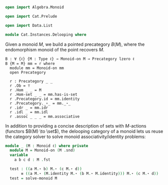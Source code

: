 ```agda
open import Algebra.Monoid

open import Cat.Prelude

open import Data.List

module Cat.Instances.Delooping where
```

<!--
```agda
private variable
  ℓ : Level
```
-->

Given a monoid $M$, we build a pointed precategory $B(M)$, where the
endomorphism monoid of the point recovers $M$.

```
B : ∀ {ℓ} {M : Type ℓ} → Monoid-on M → Precategory lzero ℓ
B {M = M} mm = r where
  module mm = Monoid-on mm
  open Precategory

  r : Precategory _ _
  r .Ob = ⊤
  r .Hom _ _ = M
  r .Hom-set _ _ = mm.has-is-set
  r .Precategory.id = mm.identity
  r .Precategory._∘_ = mm._⋆_
  r .idr _ = mm.idr
  r .idl _ = mm.idl
  r .assoc _ _ _ = mm.associative
```

In addition to providing a concise description of sets with $M$-actions
(functors $B(M) \to \set$), the delooping category of a monoid lets us
reuse the category solver to solve monoid associativity/identity
problems:

<!--
```agda
open import Cat.Solver
open import 1Lab.Reflection

find-monoid-names : Term → TC CategoryNames
find-monoid-names =
  find-generic-names (quote Monoid-on._⋆_) (quote Monoid-on.identity)

macro
  solve-monoid-on : Term → Term → TC ⊤
  solve-monoid-on = solve-generic find-monoid-names (λ x → def (quote B) (x v∷ []))

  solve-monoid : ∀ {ℓ} (A : Monoid ℓ) → Term → TC ⊤
  solve-monoid (_ , mm) goal = do
    tmm ← quoteTC mm
    solve-generic find-monoid-names (λ x → def (quote B) (x v∷ [])) tmm goal
```
-->

```agda
module _ (M : Monoid ℓ) where private
  module M = Monoid-on (M .snd)
  variable
    a b c d : M .fst

  test : ((a M.⋆ b) M.⋆ (c M.⋆ d))
       ≡ ((a M.⋆ (M.identity M.⋆ (b M.⋆ M.identity))) M.⋆ (c M.⋆ d))
  test = solve-monoid M
```

